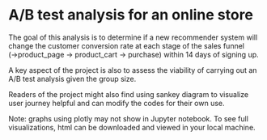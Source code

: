 
# A/B test analysis for an online store
The goal of this analysis is to determine if a new recommender system will change the customer conversion rate at each stage of the sales funnel (→product_page → product_cart → purchase) within 14 days of signing up. 

A key aspect of the project is also to assess the viability of carrying out an A/B test analysis given the group size. 

Readers of the project might also find using sankey diagram to visualize user journey helpful and can modify the codes for their own use. 

Note: graphs using plotly may not show in Jupyter notebook. To see full visualizations, html can be downloaded and viewed in your local machine.
